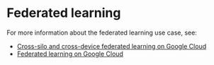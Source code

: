 # Federated learning

For more information about the federated learning use case, see:

- [Cross-silo and cross-device federated learning on Google Cloud](https://cloud.google.com/architecture/cross-silo-cross-device-federated-learning-google-cloud)
- [Federated learning on Google Cloud](/platforms/gke/base/use-cases/federated-learning/README.md)
